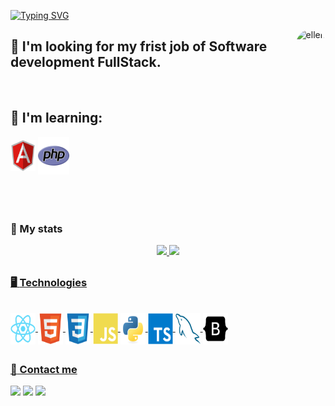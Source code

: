 [![Typing SVG](https://readme-typing-svg.demolab.com?font=Pacifico&size=60&duration=2000&pause=1000&color=CF8BE9FF&background=0D081AA4&center=true&vCenter=true&multiline=true&width=1300&height=200&lines=Hi%2C+I'm+Ellen;FullStack+Developer)](https://git.io/typing-svg)

<img align="right" alt="ellen" height="150" style="border-radius:50px;" src="https://i.picasion.com/pic92/9330f651ae1b4e586074ee62ea5a3f66.gif">

##  🔭 I'm looking for my frist job of Software development FullStack.
<br>

## :scroll: I'm learning:

<img align="center" alt="ellen-Angular" height="50" width="40" src="https://raw.githubusercontent.com/devicons/devicon/master/icons/angularjs/angularjs-original.svg"> <img align="center" alt="ellen-PHP" height="60" width="50" src="https://raw.githubusercontent.com/devicons/devicon/master/icons/php/php-original.svg">

<br>
<br>

##
### 	:battery: My stats
<div align="center">
  <a href="https://github.com/ellen-ls">
  <img height="160em" src="https://github-readme-stats.vercel.app/api?username=ellen-ls&show_icons=true&theme=midnight-purple&include_all_commits=true&count_private=true"/>
  <img height="160em" src="https://github-readme-stats.vercel.app/api/top-langs/?username=ellen-ls&layout=compact&langs_count=7&theme=midnight-purple"/>
</div>
  
##
  ### :desktop_computer: **Technologies**
  
  <div style="display: inline_block"><br>
  <img align="center" alt="ellen-React" height="50" width="40" src="https://raw.githubusercontent.com/devicons/devicon/master/icons/react/react-original.svg">
  <img align="center" alt="ellen-HTML" height="50" width="40" src="https://raw.githubusercontent.com/devicons/devicon/master/icons/html5/html5-original.svg">
  <img align="center" alt="ellen-CSS" height="50" width="40" src="https://raw.githubusercontent.com/devicons/devicon/master/icons/css3/css3-original.svg">
  <img align="center" alt="ellen-Js" height=50" width="40" src="https://raw.githubusercontent.com/devicons/devicon/master/icons/javascript/javascript-plain.svg">
  <img align="center" alt="ellen-Python" height="50" width="40" src="https://raw.githubusercontent.com/devicons/devicon/master/icons/python/python-original.svg">
  <img align="center" alt="ellen-TypeScript" height="50" width="40" src="https://raw.githubusercontent.com/devicons/devicon/master/icons/typescript/typescript-original.svg">
  <img align="center" alt="ellen-MySQL" height="50" width="40" src="https://raw.githubusercontent.com/devicons/devicon/master/icons/mysql/mysql-original.svg">
  <img align="center" alt="ellen-Bootstrap" height="50" width="40" src="https://raw.githubusercontent.com/devicons/devicon/master/icons/bootstrap/bootstrap-plain.svg">
  
   
  
  
</div>

  
  ##
  ### :calling: Contact me
  <div> 
  
   <a href = "mailto:ellen.l.s1996@gmail.com"><img src="https://img.shields.io/badge/-Gmail-%23333?style=for-the-badge&logo=gmail&logoColor=white" target="_blank"></a>
  <a href="https://www.linkedin.com/in/ellen-lima-e-silva/" target="_blank"><img src="https://img.shields.io/badge/-LinkedIn-%230077B5?style=for-the-badge&logo=linkedin&logoColor=white" target="_blank"></a>
    <a href= "https://wa.me/5585999734398" target="_blank"><img src="https://img.shields.io/badge/WhatsApp-25D366?style=for-the-badge&logo=whatsapp&logoColor=white" target="_blank"></a>
 
 
 
</div>

